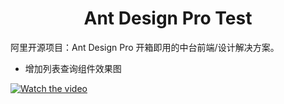 <h1 align="center">Ant Design Pro Test</h1>

阿里开源项目：Ant Design Pro 开箱即用的中台前端/设计解决方案。

* 增加列表查询组件效果图

[![Watch the video](http://resimg.iqeq.cn/webapires/cbf/fe.gif)](http://resimg.iqeq.cn/webapires/cbf/fe.gif)
